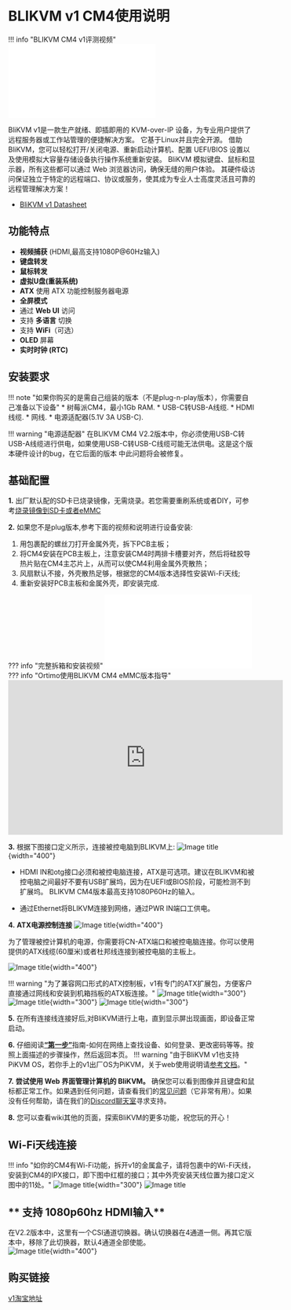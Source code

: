 # BLIKVM v1 CM4使用说明

!!! info "BLIKVM CM4 v1评测视频"
    <iframe src="//player.bilibili.com/player.html?aid=896215077&bvid=BV1GA4y1Q7PK&cid=589734284&page=1" scrolling="no" border="0" frameborder="no" framespacing="0" allowfullscreen="true"> </iframe>

BliKVM v1是一款生产就绪、即插即用的 KVM-over-IP 设备，为专业用户提供了远程服务器或工作站管理的便捷解决方案。 它基于Linux并且完全开源。 借助 BliKVM，您可以轻松打开/关闭电源、重新启动计算机、配置 UEFI/BIOS 设置以及使用模拟大容量存储设备执行操作系统重新安装。 BliKVM 模拟键盘、鼠标和显示器，所有这些都可以通过 Web 浏览器访问，确保无缝的用户体验。 其硬件级访问保证独立于特定的远程端口、协议或服务，使其成为专业人士高度灵活且可靠的远程管理解决方案！

* [BliKVM v1 Datasheet](./Product-Datasheet-BliKVM-v1-RPI-CM4-ZH.md)

## 功能特点
- **视频捕获** (HDMI,最高支持1080P@60Hz输入)
- **键盘转发**
- **鼠标转发**
- **虚拟U盘(重装系统)**
- **ATX** 使用 ATX 功能控制服务器电源
- **全屏模式**
- 通过 **Web UI** 访问
- 支持 **多语言** 切换
- 支持 **WiFi**（可选）
- **OLED** 屏幕
- **实时时钟 (RTC)**  

## **安装要求**
!!! note "如果你购买的是需自己组装的版本（不是plug-n-play版本），你需要自己准备以下设备"
    * 树莓派CM4，最小1Gb RAM.
    * USB-C转USB-A线缆.
    * HDMI线缆.
    * 网线.
    * 电源适配器(5.1V 3A USB-C).

!!! warning "电源适配器"
    在BLIKVM CM4 V2.2版本中，你必须使用USB-C转USB-A线缆进行供电，如果使用USB-C转USB-C线缆可能无法供电。这是这个版本硬件设计的bug，在它后面的版本
    中此问题将会被修复。

## **基础配置**
**1.** 出厂默认配的SD卡已烧录镜像，无需烧录。若您需要重刷系统或者DIY，可参考[烧录镜像到SD卡或者eMMC](./flashing_os.md) 

**2.** 如果您不是plug版本,参考下面的视频和说明进行设备安装:  
1. 用包裹配的螺丝刀打开金属外壳，拆下PCB主板；  
2. 将CM4安装在PCB主板上，注意安装CM4时两排卡槽要对齐，然后将硅胶导热片贴在CM4主芯片上，从而可以使CM4利用金属外壳散热；  
3. 风扇默认不接，外壳散热足够，根据您的CM4版本选择性安装Wi-Fi天线;  
4. 重新安装好PCB主板和金属外壳，即安装完成.  

??? info "完整拆箱和安装视频"
    <iframe src="//player.bilibili.com/player.html?aid=979782888&bvid=BV1944y1K7P3&cid=550216248&page=1" scrolling="no" border="0" frameborder="no" framespacing="0" allowfullscreen="true"> </iframe>
??? info "Ortimo使用BLIKVM CM4 eMMC版本指导"
    <iframe width="560" height="315" src="https://www.youtube.com/embed/xypeC7Fne6Q" title="YouTube video player" frameborder="0" allow="accelerometer; autoplay; clipboard-write; encrypted-media; gyroscope; picture-in-picture" allowfullscreen></iframe>

**3.** 根据下图接口定义所示，连接被控电脑到BLIKVM上:
![Image title](assets/images/blikcm-cm4-interface.png){width="400"}

* HDMI IN和otg接口必须和被控电脑连接，ATX是可选项。建议在BLIKVM和被控电脑之间最好不要有USB扩展坞，因为在UEFI或BIOS阶段，可能检测不到扩展坞。
BLIKVM CM4版本最高支持1080P60Hz的输入。

* 通过Ethernet将BLIKVM连接到网络，通过PWR IN端口工供电。

**4.** **ATX电源控制连接**
![Image title](assets/images/BLKVM-CM4/ATX-interface.png){width="400"}

为了管理被控计算机的电源，你需要将CN-ATX端口和被控电脑连接。你可以使用提供的ATX线缆(60厘米)或者杜邦线连接到被控电脑的主板上。

![Image title](assets/images/BLKVM-CM4/atx-cable-computer.png){width="400"}

!!! warning "为了兼容网口形式的ATX控制板，v1有专门的ATX扩展包，方便客户直接通过网线和安装到机箱挡板的ATX板连接。"
    ![Image title](assets/images/BLKVM-CM4/v1-atx01.jpg){width="300"}
    ![Image title](assets/images/BLKVM-CM4/v1-atx02.jpg){width="300"}
    ![Image title](assets/images/BLKVM-CM4/v1-atx03.jpg){width="300"}

**5.** 在所有连接线连接好后,对BliKVM进行上电，直到显示屏出现画面，即设备正常启动。

**6.** 仔细阅读[**“第一步”**](./first_steps.md)指南-如何在网络上查找设备、如何登录、更改密码等等。按照上面描述的步骤操作，然后返回本页。
!!! warning "由于BliKVM v1也支持PiKVM OS，若你手上的v1出厂OS为PiKVM，关于web使用说明请[参考文档](https://docs.pikvm.org/)。"

**7.** **尝试使用 Web 界面管理计算机的 BliKVM。** 确保您可以看到图像并且键盘和鼠标都正常工作。如果遇到任何问题，请查看我们的[常见问题](./faq.md)（它非常有用）。如果没有任何帮助，请在我们的[Discord聊天室](https://discord.com/invite/9Y374gUF6C)寻求支持。

**8.** 您可以查看wiki其他的页面，探索BliKVM的更多功能，祝您玩的开心！

## **Wi-Fi天线连接**
!!! info "如你的CM4有Wi-Fi功能，拆开v1的金属盒子，请将包裹中的Wi-Fi天线，安装到CM4的IPX接口，即下图中红框的接口；其中外壳安装天线位置为接口定义图中的11处。"
    ![Image title](assets/images/BLKVM-CM4/v1-wifi-interface.png){width="300"}
    ![Image title](assets/images/BLKVM-CM4/Interface-Layout-Diagram.png)

## ** 支持 1080p60hz HDMI输入**
在V2.2版本中，这里有一个CSI通道切换器。确认切换器在4通道一侧。再其它版本中，移除了此切换器，默认4通道全部使能。  
![Image title](assets/images/BLKVM-CM4/kvm-cm4-switch.png){width="400"}

## **购买链接**
[v1淘宝地址](https://item.taobao.com/item.htm?spm=a1z10.3-c-s.w4002-24390589055.20.cdbf4adf27a7N9&id=668763563893)
